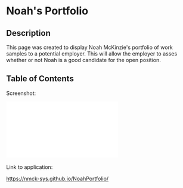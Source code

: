 # Noah's Portfolio

## Description

This page was created to display Noah McKinzie's portfolio of work samples to a potential employer. This will allow the employer to asses whether or not Noah is a good candidate for the open position. 

## Table of Contents

Screenshot:

![Screenshot of deployed application](Screenshot.pdf)

Link to application:

https://nmck-sys.github.io/NoahPortfolio/
